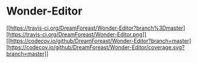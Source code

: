 # Wonder-Editor
[[https://travis-ci.org/DreamForeast/Wonder-Editor?branch%3Dmaster][https://travis-ci.org/DreamForeast/Wonder-Editor.png]] [[https://codecov.io/github/DreamForeast/Wonder-Editor?branch=master][https://codecov.io/github/DreamForeast/Wonder-Editor/coverage.svg?branch=master]]
